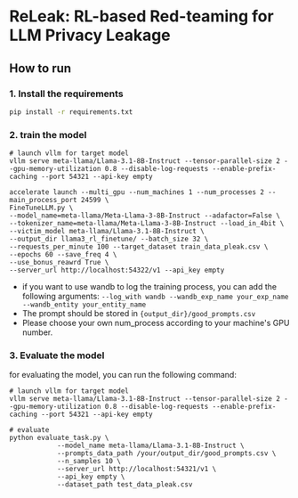 # ReLeak: RL-based Red-teaming for LLM Privacy Leakage

## How to run

### 1. Install the requirements

```bash
pip install -r requirements.txt
```

### 2. train the model

```shell
# launch vllm for target model
vllm serve meta-llama/Llama-3.1-8B-Instruct --tensor-parallel-size 2 --gpu-memory-utilization 0.8 --disable-log-requests --enable-prefix-caching --port 54321 --api-key empty
```

```shell
accelerate launch --multi_gpu --num_machines 1 --num_processes 2 --main_process_port 24599 \
FineTuneLLM.py \
--model_name=meta-llama/Meta-Llama-3-8B-Instruct --adafactor=False \
--tokenizer_name=meta-llama/Meta-Llama-3-8B-Instruct --load_in_4bit \
--victim_model meta-llama/Llama-3.1-8B-Instruct \
--output_dir llama3_rl_finetune/ --batch_size 32 \
--requests_per_minute 100 --target_dataset train_data_pleak.csv \
--epochs 60 --save_freq 4 \
--use_bonus_reawrd True \
--server_url http://localhost:54322/v1 --api_key empty
```

- if you want to use wandb to log the training process, you can add the following arguments:
  `--log_with wandb --wandb_exp_name your_exp_name --wandb_entity your_entity_name`
- The prompt should be stored in `{output_dir}/good_prompts.csv`
- Please choose your own num_process according to your machine's GPU number.

### 3. Evaluate the model

for evaluating the model, you can run the following command:

```shell
# launch vllm for target model
vllm serve meta-llama/Llama-3.1-8B-Instruct --tensor-parallel-size 2 --gpu-memory-utilization 0.8 --disable-log-requests --enable-prefix-caching --port 54321 --api-key empty
```

```shell
# evaluate
python evaluate_task.py \
            --model_name meta-llama/Llama-3.1-8B-Instruct \
            --prompts_data_path /your/output_dir/good_prompts.csv \
            --n_samples 10 \
            --server_url http://localhost:54321/v1 \
            --api_key empty \
            --dataset_path test_data_pleak.csv
```